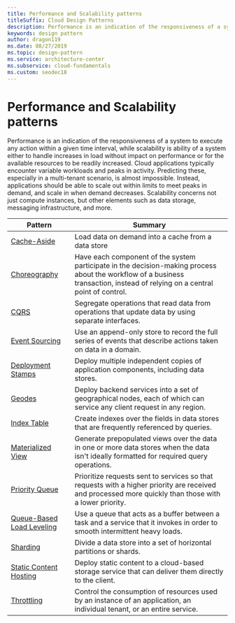 ```yaml
---
title: Performance and Scalability patterns
titleSuffix: Cloud Design Patterns
description: Performance is an indication of the responsiveness of a system to execute any action within a given time interval, while scalability is ability of a system either to handle increases in load without impact on performance or for the available resources to be readily increased. Cloud applications typically encounter variable workloads and peaks in activity. Predicting these, especially in a multi-tenant scenario, is almost impossible. Instead, applications should be able to scale out within limits to meet peaks in demand, and scale in when demand decreases. Scalability concerns not just compute instances, but other elements such as data storage, messaging infrastructure, and more.
keywords: design pattern
author: dragon119
ms.date: 08/27/2019
ms.topic: design-pattern
ms.service: architecture-center
ms.subservice: cloud-fundamentals
ms.custom: seodec18
---
```


# Performance and Scalability patterns

Performance is an indication of the responsiveness of a system to execute any action within a given time interval, while scalability is ability of a system either to handle increases in load without impact on performance or for the available resources to be readily increased. Cloud applications typically encounter variable workloads and peaks in activity. Predicting these, especially in a multi-tenant scenario, is almost impossible. Instead, applications should be able to scale out within limits to meet peaks in demand, and scale in when demand decreases. Scalability concerns not just compute instances, but other elements such as data storage, messaging infrastructure, and more.

|                           Pattern                            |                                                                        Summary                                                                         |
|--------------------------------------------------------------|--------------------------------------------------------------------------------------------------------------------------------------------------------|
|               [Cache-Aside](../cache-aside.md)               |                                                   Load data on demand into a cache from a data store                                                   |
| [Choreography](../choreography.md) | Have each component of the system participate in the decision-making process about the workflow of a business transaction, instead of relying on a central point of control. |
|                      [CQRS](../cqrs.md)                      |                           Segregate operations that read data from operations that update data by using separate interfaces.                           |
|            [Event Sourcing](../event-sourcing.md)            |                     Use an append-only store to record the full series of events that describe actions taken on data in a domain.                      |
|         [Deployment Stamps](../deployment-stamps.md)         |                                      Deploy multiple independent copies of application components, including data stores.                              |
| [Geodes](../geodes.md) | Deploy backend services into a set of geographical nodes, each of which can service any client request in any region. |
|               [Index Table](../index-table.md)               |                                Create indexes over the fields in data stores that are frequently referenced by queries.                                |
|         [Materialized View](../materialized-view.md)         |       Generate prepopulated views over the data in one or more data stores when the data isn't ideally formatted for required query operations.        |
|            [Priority Queue](../priority-queue.md)            | Prioritize requests sent to services so that requests with a higher priority are received and processed more quickly than those with a lower priority. |
| [Queue-Based Load Leveling](../queue-based-load-leveling.md) |              Use a queue that acts as a buffer between a task and a service that it invokes in order to smooth intermittent heavy loads.               |
|                  [Sharding](../sharding.md)                  |                                           Divide a data store into a set of horizontal partitions or shards.                                           |
|    [Static Content Hosting](../static-content-hosting.md)    |                          Deploy static content to a cloud-based storage service that can deliver them directly to the client.                          |
|                [Throttling](../throttling.md)                |                Control the consumption of resources used by an instance of an application, an individual tenant, or an entire service.                 |
